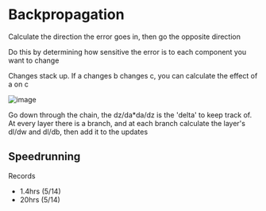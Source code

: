 # Backpropagation

Calculate the direction the error goes in, then go the opposite direction

Do this by determining how sensitive the error is to each component you want to change

Changes stack up. If a changes b changes c, you can calculate the effect of a on c

![image](https://github.com/dnbt777/ML-From-Scratch/assets/169108635/90bf6ee2-91cb-43a3-8503-14bf503c8b71)

Go down through the chain, the dz/da*da/dz is the 'delta' to keep track of. At every layer there is a branch, and at each branch calculate the layer's dl/dw and dl/db, then add it to the updates



## Speedrunning

Records
 - 1.4hrs (5/14)
 - 20hrs (5/14)